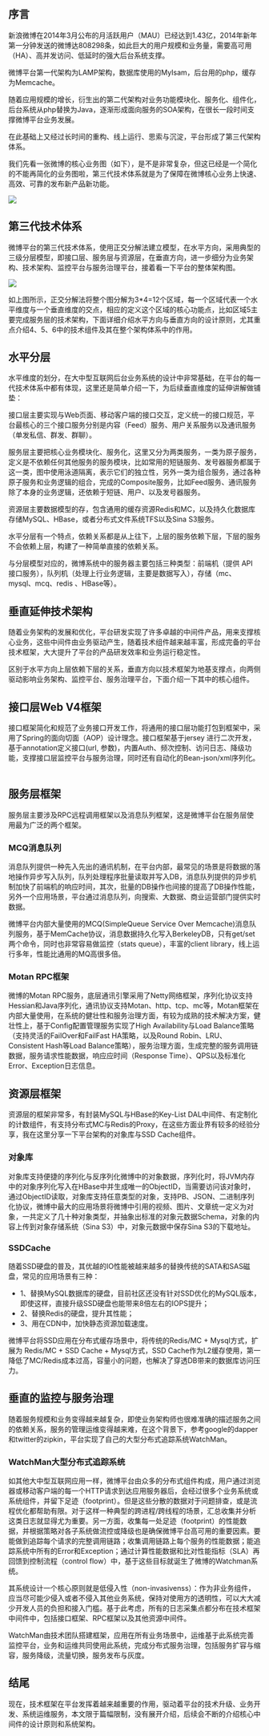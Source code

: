 ## 序言

新浪微博在2014年3月公布的月活跃用户（MAU）已经达到1.43亿，2014年新年第一分钟发送的微博达808298条，如此巨大的用户规模和业务量，需要高可用（HA）、高并发访问、低延时的强大后台系统支撑。

微博平台第一代架构为LAMP架构，数据库使用的MyIsam，后台用的php，缓存为Memcache。

随着应用规模的增长，衍生出的第二代架构对业务功能模块化、服务化、组件化，后台系统从php替换为Java，逐渐形成面向服务的SOA架构，在很长一段时间支撑微博平台业务发展。

在此基础上又经过长时间的重构、线上运行、思索与沉淀，平台形成了第三代架构体系。

我们先看一张微博的核心业务图（如下），是不是非常复杂，但这已经是一个简化的不能再简化的业务图啦，第三代技术体系就是为了保障在微博核心业务上快速、高效、可靠的发布新产品新功能。

![](https://github.com/xinput123/about-me/blob/main/%E7%AC%94%E8%AE%B0/image/%E5%BE%AE%E5%8D%9A%E5%B9%B3%E5%8F%B0%E6%9E%B6%E6%9E%8401.webp)


## 第三代技术体系

微博平台的第三代技术体系，使用正交分解法建立模型，在水平方向，采用典型的三级分层模型，即接口层、服务层与资源层，在垂直方向，进一步细分为业务架构、技术架构、监控平台与服务治理平台，接着看一下平台的整体架构图。

![](https://github.com/xinput123/about-me/blob/main/%E7%AC%94%E8%AE%B0/image/%E5%BE%AE%E5%8D%9A%E5%B9%B3%E5%8F%B0%E6%9E%B6%E6%9E%8402.webp)

如上图所示，正交分解法将整个图分解为3*4=12个区域，每一个区域代表一个水平维度与一个垂直维度的交点，相应的定义这个区域的核心功能点，比如区域5主要完成服务层的技术架构，下面详细介绍水平方向与垂直方向的设计原则，尤其重点介绍4、5、6中的技术组件及其在整个架构体系中的作用。
 
## 水平分层

水平维度的划分，在大中型互联网后台业务系统的设计中非常基础，在平台的每一代技术体系中都有体现，这里还是简单介绍一下，为后续垂直维度的延伸讲解做铺垫：

接口层主要实现与Web页面、移动客户端的接口交互，定义统一的接口规范，平台最核心的三个接口服务分别是内容（Feed）服务、用户关系服务以及通讯服务（单发私信、群发、群聊）。

服务层主要把核心业务模块化、服务化，这里又分为两类服务，一类为原子服务，定义是不依赖任何其他服务的服务模块，比如常用的短链服务、发号器服务都属于这一类，图中使用泳道隔离，表示它们的独立性，另外一类为组合服务，通过各种原子服务和业务逻辑的组合，完成的Composite服务，比如Feed服务、通讯服务除了本身的业务逻辑，还依赖于短链、用户、以及发号器服务。

资源层主要数据模型的存，包含通用的缓存资源Redis和MC，以及持久化数据库存储MySQL、HBase，或者分布式文件系统TFS以及Sina S3服务。

水平分层有一个特点，依赖关系都是从上往下，上层的服务依赖下层，下层的服务不会依赖上层，构建了一种简单直接的依赖关系。

与分层模型对应的，微博系统中的服务器主要包括三种类型：前端机（提供 API 接口服务），队列机（处理上行业务逻辑，主要是数据写入），存储（mc、mysql、mcq、redis 、HBase等）。
 
## 垂直延伸技术架构
随着业务架构的发展和优化，平台研发实现了许多卓越的中间件产品，用来支撑核心业务，这些中间件由业务驱动产生，随着技术组件越来越丰富，形成完备的平台技术框架，大大提升了平台的产品研发效率和业务运行稳定性。

区别于水平方向上层依赖下层的关系，垂直方向以技术框架为地基支撑点，向两侧驱动影响业务架构、监控平台、服务治理平台，下面介绍一下其中的核心组件。

## 接口层Web V4框架
接口框架简化和规范了业务接口开发工作，将通用的接口层功能打包到框架中，采用了Spring的面向切面（AOP）设计理念。接口框架基于jersey 进行二次开发，基于annotation定义接口(url, 参数)，内置Auth、频次控制、访问日志、降级功能，支撑接口层监控平台与服务治理，同时还有自动化的Bean-json/xml序列化。
 
## 服务层框架
服务层主要涉及RPC远程调用框架以及消息队列框架，这是微博平台在服务层使用最为广泛的两个框架。

### MCQ消息队列 
消息队列提供一种先入先出的通讯机制，在平台内部，最常见的场景是将数据的落地操作异步写入队列，队列处理程序批量读取并写入DB，消息队列提供的异步机制加快了前端机的响应时间，其次，批量的DB操作也间接的提高了DB操作性能，另外一个应用场景，平台通过消息队列，向搜索、大数据、商业运营部门提供实时数据。

微博平台内部大量使用的MCQ(SimpleQueue Service Over Memcache)消息队列服务，基于MemCache协议，消息数据持久化写入BerkeleyDB，只有get/set两个命令，同时也非常容易做监控（stats queue），丰富的client library，线上运行多年，性能比通用的MQ高很多倍。

### Motan RPC框架
微博的Motan RPC服务，底层通讯引擎采用了Netty网络框架，序列化协议支持Hessian和Java序列化，通讯协议支持Motan、http、tcp、mc等，Motan框架在内部大量使用，在系统的健壮性和服务治理方面，有较为成熟的技术解决方案，健壮性上，基于Config配置管理服务实现了High Availability与Load Balance策略（支持灵活的FailOver和FailFast HA策略，以及Round Robin、LRU、Consistent Hash等Load Balance策略），服务治理方面，生成完整的服务调用链数据，服务请求性能数据，响应应时间（Response Time）、QPS以及标准化Error、Exception日志信息。

## 资源层框架
资源层的框架非常多，有封装MySQL与HBase的Key-List DAL中间件、有定制化的计数组件，有支持分布式MC与Redis的Proxy，在这些方面业界有较多的经验分享，我在这里分享一下平台架构的对象库与SSD Cache组件。

### 对象库
对象库支持便捷的序列化与反序列化微博中的对象数据，序列化时，将JVM内存中的对象序列化写入在HBase中并生成唯一的ObjectID，当需要访问该对象时，通过ObjectID读取，对象库支持任意类型的对象，支持PB、JSON、二进制序列化协议，微博中最大的应用场景将微博中引用的视频、图片、文章统一定义为对象，一共定义了几十种对象类型，并抽象出标准的对象元数据Schema，对象的内容上传到对象存储系统（Sina S3）中，对象元数据中保存Sina S3的下载地址。

### SSDCache
随着SSD硬盘的普及，其优越的IO性能被越来越多的替换传统的SATA和SAS磁盘，常见的应用场景有三种：

- 1、替换MySQL数据库的硬盘，目前社区还没有针对SSD优化的MySQL版本，即使这样，直接升级SSD硬盘也能带来8倍左右的IOPS提升；
- 2、替换Redis的硬盘，提升其性能；
- 3、用在CDN中，加快静态资源加载速度。

微博平台将SSD应用在分布式缓存场景中，将传统的Redis/MC + Mysql方式，扩展为 Redis/MC + SSD Cache + Mysql方式，SSD Cache作为L2缓存使用，第一降低了MC/Redis成本过高，容量小的问题，也解决了穿透DB带来的数据库访问压力。

## 垂直的监控与服务治理
随着服务规模和业务变得越来越复杂，即使业务架构师也很难准确的描述服务之间的依赖关系，服务的管理运维变得越来难，在这个背景下，参考google的dapper和twitter的zipkin，平台实现了自己的大型分布式追踪系统WatchMan。

### WatchMan大型分布式追踪系统

如其他大中型互联网应用一样，微博平台由众多的分布式组件构成，用户通过浏览器或移动客户端的每一个HTTP请求到达应用服务器后，会经过很多个业务系统或系统组件，并留下足迹（footprint）。但是这些分散的数据对于问题排查，或是流程优化都帮助有限。对于这样一种典型的跨进程/跨线程的场景，汇总收集并分析这类日志就显得尤为重要。另一方面，收集每一处足迹（footprint）的性能数据，并根据策略对各子系统做流控或降级也是确保微博平台高可用的重要因素。要能做到追踪每个请求的完整调用链路；收集调用链路上每个服务的性能数据；能追踪系统中所有的Error和Exception；通过计算性能数据和比对性能指标（SLA）再回馈到控制流程（control flow）中，基于这些目标就诞生了微博的Watchman系统。

其系统设计一个核心原则就是低侵入性（non-invasivenss）：作为非业务组件，应当尽可能少侵入或者不侵入其他业务系统，保持对使用方的透明性，可以大大减少开发人员的负担和接入门槛。基于此考虑，所有的日志采集点都分布在技术框架中间件中，包括接口框架、RPC框架以及其他资源中间件。

WatchMan由技术团队搭建框架，应用在所有业务场景中，运维基于此系统完善监控平台，业务和运维共同使用此系统，完成分布式服务治理，包括服务扩容与缩容，服务降级，流量切换，服务发布与灰度。

## 结尾
现在，技术框架在平台发挥着越来越重要的作用，驱动着平台的技术升级、业务开发、系统运维服务，本文限于篇幅限制，没有展开介绍，后续会不断的介绍核心中间件的设计原则和系统架构。